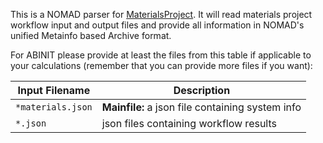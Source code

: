 This is a NOMAD parser for [MaterialsProject](https://www.materialsproject.org/). It will read materials project workflow input and
output files and provide all information in NOMAD's unified Metainfo based Archive format.

For ABINIT please provide at least the files from this table if applicable to your
calculations (remember that you can provide more files if you want):

|Input Filename| Description|
|--- | --- |
|`*materials.json` | **Mainfile:** a json file containing system info|
|`*.json` | json files containing workflow results|


